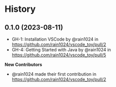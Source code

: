 # History

## 0.1.0 (2023-08-11)

* GH-1: Installation VSCode by @rain1024 in https://github.com/rain1024/vscode_toy/pull/2
* GH-4: Getting Started with Java by @rain1024 in https://github.com/rain1024/vscode_toy/pull/5

**New Contributors**

* @rain1024 made their first contribution in https://github.com/rain1024/vscode_toy/pull/2